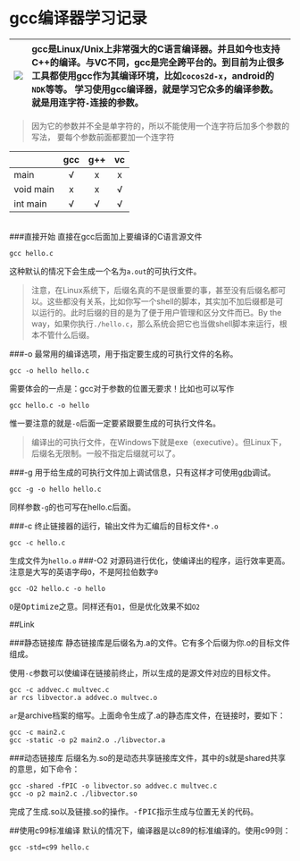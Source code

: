 gcc编译器学习记录
================
|![](http://gcc.gnu.org/img/gccegg-65.png)|gcc是Linux/Unix上非常强大的C语言编译器。并且如今也支持C++的编译。与VC不同，gcc是完全跨平台的。到目前为止很多工具都使用gcc作为其编译环境，比如`cocos2d-x`，android的`NDK`等等。 学习使用gcc编译器，就是学习它众多的编译参数。就是用连字符`-`连接的参数。
|:----------------:|:--------------------|

>因为它的参数并不全是单字符的，所以不能使用一个连字符后加多个参数的写法，
要每个参数前面都要加一个连字符

||gcc|g++|vc|
|---|:---:|:---:|:---:|
|main|√|x|x|
|void main|x|x|√|
|int main|√|√|√|
<br>
###直接开始
直接在gcc后面加上要编译的C语言源文件
    
    gcc hello.c
这种默认的情况下会生成一个名为`a.out`的可执行文件。
>注意，在Linux系统下，后缀名真的不是很重要的事，甚至没有后缀名都可以。这些都没有关系，比如你写一个shell的脚本，其实加不加后缀都是可以运行的。此时后缀的目的是为了便于用户管理和区分文件而已。By the way，如果你执行`./hello.c`，那么系统会把它也当做shell脚本来运行，根本不管什么后缀。

###-o
最常用的编译选项，用于指定要生成的可执行文件的名称。

    gcc -o hello hello.c
    
需要体会的一点是：gcc对于参数的位置无要求！比如也可以写作

    gcc hello.c -o hello

惟一要注意的就是`-o`后面一定要紧跟要生成的可执行文件名。
>编译出的可执行文件，在Windows下就是exe（executive）。但Linux下，后缀名无限制。一般不指定后缀就可以了。

###-g
用于给生成的可执行文件加上调试信息，只有这样才可使用[<kbd>gdb</kbd>](./gdb.md)调试。

    gcc -g -o hello hello.c

同样参数`-g`的也可写在hello.c后面。

###-c
终止链接器的运行，输出文件为汇编后的目标文件`*.o`

    gcc -c hello.c

生成文件为`hello.o`
###-O2
对源码进行优化，使编译出的程序，运行效率更高。注意是大写的英语字母`O`，不是阿拉伯数字`0`

    gcc -O2 hello.c -o hello
    
`O`是<kbd>Optimize</kbd>之意。同样还有`O1`，但是优化效果不如`O2`

##Link

###静态链接库
静态链接库是后缀名为.a的文件。它有多个后缀为你.o的目标文件组成。

使用`-c`参数可以使编译在链接前终止，所以生成的是源文件对应的目标文件。

    gcc -c addvec.c multvec.c
    ar rcs libvector.a addvec.o multvec.o
`ar`是archive档案的缩写。上面命令生成了.a的静态库文件，在链接时，要如下：

    gcc -c main2.c
    gcc -static -o p2 main2.o ./libvector.a
###动态链接库
后缀名为.so的是动态共享链接库文件，其中的s就是shared共享的意思，如下命令：

    gcc -shared -fPIC -o libvector.so addvec.c multvec.c
    gcc -o p2 main2.c ./libvector.so
完成了生成.so以及链接.so的操作。<kbd>-fPIC</kbd>指示生成与位置无关的代码。

##使用c99标准编译
默认的情况下，编译器是以c89的标准编译的。使用c99则：

    gcc -std=c99 hello.c

